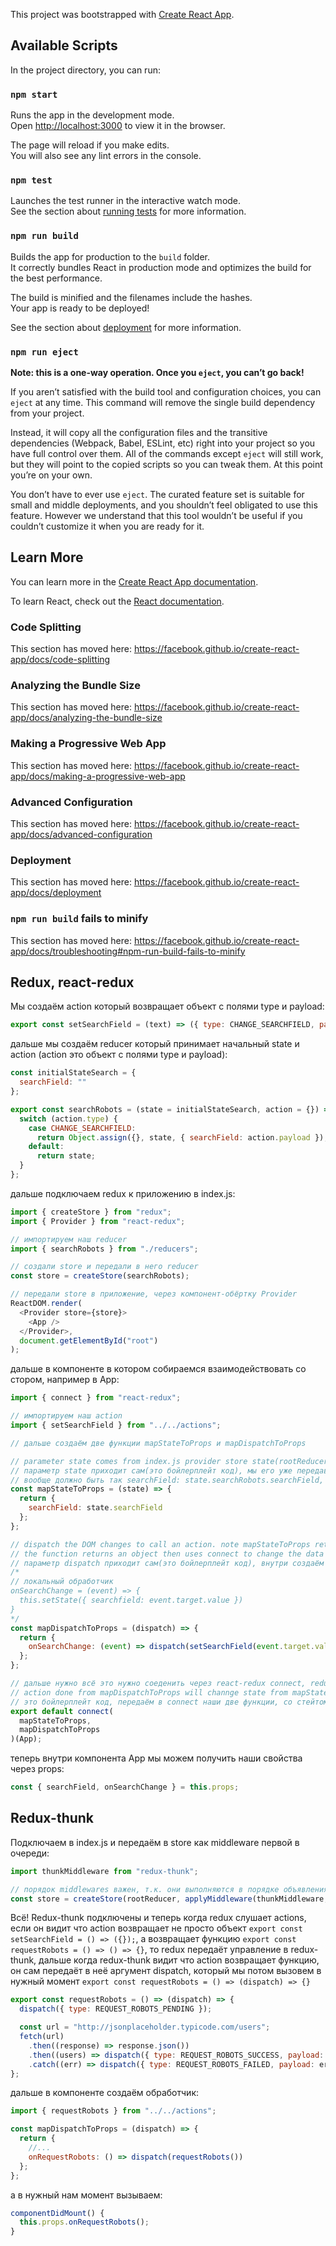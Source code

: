 This project was bootstrapped with [Create React App](https://github.com/facebook/create-react-app).

## Available Scripts

In the project directory, you can run:

### `npm start`

Runs the app in the development mode.<br>
Open [http://localhost:3000](http://localhost:3000) to view it in the browser.

The page will reload if you make edits.<br>
You will also see any lint errors in the console.

### `npm test`

Launches the test runner in the interactive watch mode.<br>
See the section about [running tests](https://facebook.github.io/create-react-app/docs/running-tests) for more information.

### `npm run build`

Builds the app for production to the `build` folder.<br>
It correctly bundles React in production mode and optimizes the build for the best performance.

The build is minified and the filenames include the hashes.<br>
Your app is ready to be deployed!

See the section about [deployment](https://facebook.github.io/create-react-app/docs/deployment) for more information.

### `npm run eject`

**Note: this is a one-way operation. Once you `eject`, you can’t go back!**

If you aren’t satisfied with the build tool and configuration choices, you can `eject` at any time. This command will remove the single build dependency from your project.

Instead, it will copy all the configuration files and the transitive dependencies (Webpack, Babel, ESLint, etc) right into your project so you have full control over them. All of the commands except `eject` will still work, but they will point to the copied scripts so you can tweak them. At this point you’re on your own.

You don’t have to ever use `eject`. The curated feature set is suitable for small and middle deployments, and you shouldn’t feel obligated to use this feature. However we understand that this tool wouldn’t be useful if you couldn’t customize it when you are ready for it.

## Learn More

You can learn more in the [Create React App documentation](https://facebook.github.io/create-react-app/docs/getting-started).

To learn React, check out the [React documentation](https://reactjs.org/).

### Code Splitting

This section has moved here: https://facebook.github.io/create-react-app/docs/code-splitting

### Analyzing the Bundle Size

This section has moved here: https://facebook.github.io/create-react-app/docs/analyzing-the-bundle-size

### Making a Progressive Web App

This section has moved here: https://facebook.github.io/create-react-app/docs/making-a-progressive-web-app

### Advanced Configuration

This section has moved here: https://facebook.github.io/create-react-app/docs/advanced-configuration

### Deployment

This section has moved here: https://facebook.github.io/create-react-app/docs/deployment

### `npm run build` fails to minify

This section has moved here: https://facebook.github.io/create-react-app/docs/troubleshooting#npm-run-build-fails-to-minify

## Redux, react-redux

Мы создаём action который возвращает объект с полями type и payload:

```js
export const setSearchField = (text) => ({ type: CHANGE_SEARCHFIELD, payload: text });
```

дальше мы создаём reducer который принимает начальный state и action (action это объект с полями type и payload):

```js
const initialStateSearch = {
  searchField: ""
};

export const searchRobots = (state = initialStateSearch, action = {}) => {
  switch (action.type) {
    case CHANGE_SEARCHFIELD:
      return Object.assign({}, state, { searchField: action.payload });
    default:
      return state;
  }
};
```

дальше подключаем redux к приложению в index.js:

```js
import { createStore } from "redux";
import { Provider } from "react-redux";

// импортируем наш reducer
import { searchRobots } from "./reducers";

// создали store и передали в него reducer
const store = createStore(searchRobots);

// передали store в приложение, через компонент-обёртку Provider
ReactDOM.render(
  <Provider store={store}>
    <App />
  </Provider>,
  document.getElementById("root")
);
```

дальше в компоненте в котором собираемся взаимодействовать со стором, например в App:

```js
import { connect } from "react-redux";

// импортируем наш action
import { setSearchField } from "../../actions";

// дальше создаём две функции mapStateToProps и mapDispatchToProps

// parameter state comes from index.js provider store state(rootReducers)
// параметр state приходит сам(это бойлерплейт код), мы его уже передавали в Provider, тоесть это наш текущий стейт/стор, у которого есть поля с нашими reducers
// вообще должно быть так searchField: state.searchRobots.searchField, но сейчас у нас только один reducer в сторе, помните? const store = createStore(searchRobots);
const mapStateToProps = (state) => {
  return {
    searchField: state.searchField
  };
};

// dispatch the DOM changes to call an action. note mapStateToProps returns object, mapDispatchToProps returns function
// the function returns an object then uses connect to change the data from redecers.
// параметр dispatch приходит сам(это бойлерплейт код), внутри создаём обработчик onSearchChange, который принимает event, дальше диспатчим наш экшен setSearchField со значением поля, помните нашу локальный обработчик, когда был локальный стейт, вот и тут почти тоже самое, только теперь у нас redux
/* 
// локальный обработчик
onSearchChange = (event) => {
  this.setState({ searchfield: event.target.value })
}
*/
const mapDispatchToProps = (dispatch) => {
  return {
    onSearchChange: (event) => dispatch(setSearchField(event.target.value))
  };
};

// дальше нужно всё это нужно соеденить через react-redux connect, redux и компонент
// action done from mapDispatchToProps will channge state from mapStateToProps
// это бойлерплейт код, передаём в connect наши две функции, со стейтом и диспатчем, а также передаём наш компонент App вторым вызовом
export default connect(
  mapStateToProps,
  mapDispatchToProps
)(App);
```

теперь внутри компонента App мы можем получить наши свойства через props:

```js
const { searchField, onSearchChange } = this.props;
```

## Redux-thunk

Подключаем в index.js и передаём в store как middleware первой в очереди:

```js
import thunkMiddleware from "redux-thunk";

// порядок middlewares важен, т.к. они выполняются в порядке объявления
const store = createStore(rootReducer, applyMiddleware(thunkMiddleware, logger));
```

Всё! Redux-thunk подключены и теперь когда redux слушает actions, если он видит что action возвращает не просто объект `export const setSearchField = () => ({});`, а возвращает функцию `export const requestRobots = () => () => {}`, то redux передаёт управление в redux-thunk, дальше когда redux-thunk видит что action возвращает функцию, он сам передаёт в неё аргумент dispatch, который мы потом вызовем в нужный момент `export const requestRobots = () => (dispatch) => {}`

```js
export const requestRobots = () => (dispatch) => {
  dispatch({ type: REQUEST_ROBOTS_PENDING });

  const url = "http://jsonplaceholder.typicode.com/users";
  fetch(url)
    .then((response) => response.json())
    .then((users) => dispatch({ type: REQUEST_ROBOTS_SUCCESS, payload: users }))
    .catch((err) => dispatch({ type: REQUEST_ROBOTS_FAILED, payload: err }));
};
```

дальше в компоненте создаём обработчик:

```js
import { requestRobots } from "../../actions";

const mapDispatchToProps = (dispatch) => {
  return {
    //...
    onRequestRobots: () => dispatch(requestRobots())
  };
};
```

а в нужный нам момент вызываем:

```js
componentDidMount() {
  this.props.onRequestRobots();
}
```
